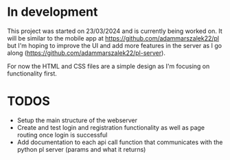 # In development

This project was started on 23/03/2024 and is currently being worked on. It will be similar to the mobile app at https://github.com/adammarszalek22/pl but I'm hoping to improve the UI and add more features in the server as I go along (https://github.com/adammarszalek22/pl-server).

For now the HTML and CSS files are a simple design as I'm focusing on functionality first.

# TODOS

- Setup the main structure of the webserver
- Create and test login and registration functionality as well as page routing once login is successful
- Add documentation to each api call function that communicates with the python pl server (params and what it returns)
